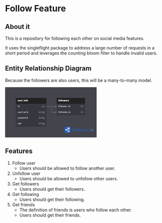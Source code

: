 # Follow Feature

## About it

This is a repository for following each other on social media features.

It uses the singleflight package to address a large number of requests in a short period and leverages the counting bloom filter to handle invalid users.

## Entity Relationship Diagram

Because the followers are also users, this will be a many-to-many model.

<img src="assets/img/erd.png" width="300"> 

## Features

1. Follow user
   - Users should be allowed to follow another user.
2. Unfollow user
   - Users should be allowed to unfollow other users.
3. Get followers
   - Users should get their followers.
4. Get following
   - Users should get their following.
5. Get friends
   - The definition of friends is users who follow each other.
   - Users should get their friends.

